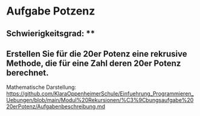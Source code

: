 # Aufgabe Potzenz

## Schwierigkeitsgrad: **

## Erstellen Sie für die 20er Potenz eine rekrusive Methode, die für eine Zahl deren 20er Potenz berechnet.

Mathematische Darstellung:
https://github.com/KlaraOppenheimerSchule/Einfuehrung_Programmieren_Uebungen/blob/main/Modul%20Rekursionen/%C3%9Cbungsaufgabe%2020erPotenz/Aufgabenbeschreibung.md


